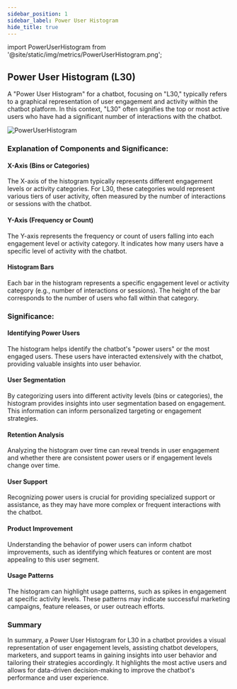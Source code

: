 ```yaml
---
sidebar_position: 1
sidebar_label: Power User Histogram
hide_title: true
---
```


import PowerUserHistogram from '@site/static/img/metrics/PowerUserHistogram.png';


## Power User Histogram (L30)

A "Power User Histogram" for a chatbot, focusing on "L30," typically refers to a graphical representation of user engagement and activity within the chatbot platform. In this context, "L30" often signifies the top or most active users who have had a significant number of interactions with the chatbot.

   <img src={PowerUserHistogram} alt="PowerUserHistogram" />


### Explanation of Components and Significance:

#### X-Axis (Bins or Categories)

The X-axis of the histogram typically represents different engagement levels or activity categories. For L30, these categories would represent various tiers of user activity, often measured by the number of interactions or sessions with the chatbot.

#### Y-Axis (Frequency or Count)

The Y-axis represents the frequency or count of users falling into each engagement level or activity category. It indicates how many users have a specific level of activity with the chatbot.

#### Histogram Bars

Each bar in the histogram represents a specific engagement level or activity category (e.g., number of interactions or sessions). The height of the bar corresponds to the number of users who fall within that category.

### Significance:

#### Identifying Power Users

The histogram helps identify the chatbot's "power users" or the most engaged users. These users have interacted extensively with the chatbot, providing valuable insights into user behavior.

#### User Segmentation

By categorizing users into different activity levels (bins or categories), the histogram provides insights into user segmentation based on engagement. This information can inform personalized targeting or engagement strategies.

#### Retention Analysis

Analyzing the histogram over time can reveal trends in user engagement and whether there are consistent power users or if engagement levels change over time.

#### User Support

Recognizing power users is crucial for providing specialized support or assistance, as they may have more complex or frequent interactions with the chatbot.

#### Product Improvement

Understanding the behavior of power users can inform chatbot improvements, such as identifying which features or content are most appealing to this user segment.

#### Usage Patterns

The histogram can highlight usage patterns, such as spikes in engagement at specific activity levels. These patterns may indicate successful marketing campaigns, feature releases, or user outreach efforts.

### Summary

In summary, a Power User Histogram for L30 in a chatbot provides a visual representation of user engagement levels, assisting chatbot developers, marketers, and support teams in gaining insights into user behavior and tailoring their strategies accordingly. It highlights the most active users and allows for data-driven decision-making to improve the chatbot's performance and user experience.




